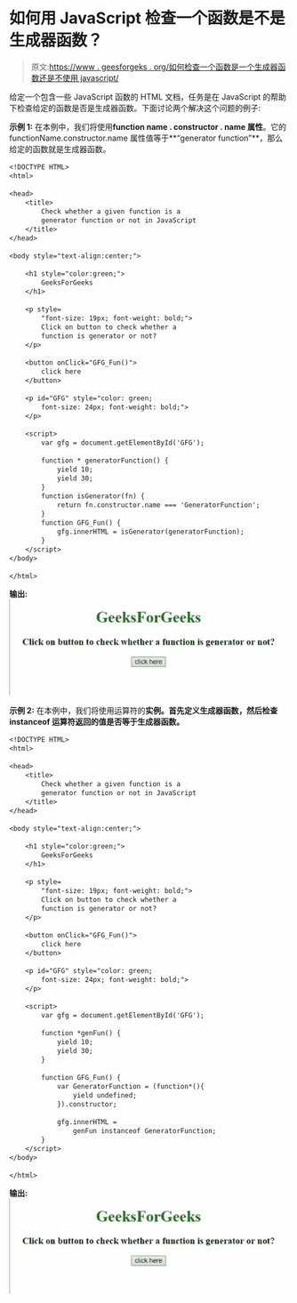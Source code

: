 # 如何用 JavaScript 检查一个函数是不是生成器函数？

> 原文:[https://www . geesforgeks . org/如何检查一个函数是一个生成器函数还是不使用 javascript/](https://www.geeksforgeeks.org/how-to-check-a-function-is-a-generator-function-or-not-using-javascript/)

给定一个包含一些 JavaScript 函数的 HTML 文档，任务是在 JavaScript 的帮助下检查给定的函数是否是生成器函数。下面讨论两个解决这个问题的例子:

**示例 1:** 在本例中，我们将使用**function name . constructor . name 属性**。它的 functionName.constructor.name 属性值等于**“generator function”**，那么给定的函数就是生成器函数。

```
<!DOCTYPE HTML> 
<html> 

<head> 
    <title> 
        Check whether a given function is a
        generator function or not in JavaScript
    </title>
</head> 

<body style="text-align:center;">

    <h1 style="color:green;"> 
        GeeksForGeeks 
    </h1> 

    <p style=
        "font-size: 19px; font-weight: bold;">
        Click on button to check whether a 
        function is generator or not? 
    </p>

    <button onClick="GFG_Fun()"> 
        click here 
    </button> 

    <p id="GFG" style="color: green; 
        font-size: 24px; font-weight: bold;"> 
    </p>

    <script> 
        var gfg = document.getElementById('GFG'); 

        function * generatorFunction() { 
            yield 10; 
            yield 30;     
        } 
        function isGenerator(fn) {
            return fn.constructor.name === 'GeneratorFunction';
        }
        function GFG_Fun() {
            gfg.innerHTML = isGenerator(generatorFunction);
        } 
    </script> 
</body>

</html>
```

**输出:**
![](img/ead663c8ed0ca8850b68d61023798fb0.png)

**示例 2:** 在本例中，我们将使用运算符的**实例。首先定义生成器函数，然后检查 instanceof 运算符返回的值是否等于生成器函数。**

```
<!DOCTYPE HTML> 
<html> 

<head> 
    <title> 
        Check whether a given function is a
        generator function or not in JavaScript
    </title>
</head> 

<body style="text-align:center;">

    <h1 style="color:green;"> 
        GeeksForGeeks 
    </h1> 

    <p style=
        "font-size: 19px; font-weight: bold;">
        Click on button to check whether a 
        function is generator or not? 
    </p>

    <button onClick="GFG_Fun()"> 
        click here 
    </button> 

    <p id="GFG" style="color: green; 
        font-size: 24px; font-weight: bold;"> 
    </p>

    <script> 
        var gfg = document.getElementById('GFG'); 

        function *genFun() { 
            yield 10; 
            yield 30;     
        }

        function GFG_Fun() {
            var GeneratorFunction = (function*(){
                yield undefined;
            }).constructor;

            gfg.innerHTML = 
                genFun instanceof GeneratorFunction;
        } 
    </script> 
</body>

</html>
```

**输出:**
![](img/ead663c8ed0ca8850b68d61023798fb0.png)